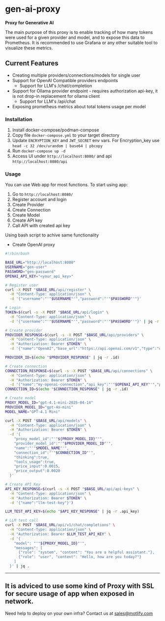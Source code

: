 # gen-ai-proxy

**Proxy for Generative AI**


The main purpose of this proxy is to enable tracking of how many tokens were used for a given provider and model, and to expose this data to Prometheus.
It is recommended to use Grafana or any other suitable tool to visualize these metrics.

## Current **Features**
- Creating multiple providers/connections/models for single user
- Support for OpenAI Compatible providers endpoints
  - Support for LLM's /chat/completion
- Support for Ollama provider endpoint - requires authorization api-key, it is not drop-in replacement for ollama client
  - Support for LLM's /api/chat
- Exposing prometheus metrics about total tokens usage per model

### Installation
1. Install docker-compose/podman-compose
2. Copy file ``docker-compose.yml`` to your target directory
3. Update ``ENCRYPTION_KEY`` and ``JWT_SECRET`` env vars. For Encryption_key use ``head -c 32 /dev/urandom | base64 | pbcopy``
4. Run ``docker-compose up -d``
5. Access UI under ``http://localhost:8080/`` and api ``http://localhost:8080/api``

### Usage
You can use Web app for most functions.
To start using app:
1. Go to ``http://localhost:8080/``
2. Register account and login
3. Create Provider
4. Create Connection
5. Create Model
6. Create API key
7. Call API with created api key


Using bash script to achive same functionality
- Create OpenAI proxy
```bash
#!/bin/bash

BASE_URL="http://localhost:8080"
USERNAME="gen-user"
PASSWORD="gen-password"
OPENAI_API_KEY="<your_api_key>"

# Register user
curl -X POST "$BASE_URL/api/register" \
  -H "Content-Type: application/json" \
  -d '{"username":"'"$USERNAME"'","password":"'"$PASSWORD"'"}'

# Login
TOKEN=$(curl -s -X POST "$BASE_URL/api/login" \
  -H "Content-Type: application/json" \
  -d '{"username":"'"$USERNAME"'","password":"'"$PASSWORD"'"}' | jq -r .access_token)

# Create provider
PROVIDER_RESPONSE=$(curl -s -X POST "$BASE_URL/api/providers" \
  -H "Content-Type: application/json" \
  -H "Authorization: Bearer $TOKEN" \
  -d '{"name":"OpenAI","base_url":"https://api.openai.com/v1","type":"openai"}')

PROVIDER_ID=$(echo "$PROVIDER_RESPONSE" | jq -r .id)

# Create connection
CONNECTION_RESPONSE=$(curl -s -X POST "$BASE_URL/api/connections" \
  -H "Content-Type: application/json" \
  -H "Authorization: Bearer $TOKEN" \
  -d '{"name":"my-openai-connection","api_key":"'"$OPENAI_API_KEY"'","provider_id":"'"$PROVIDER_ID"'"}')
CONNECTION_ID=$(echo "$CONNECTION_RESPONSE" | jq -r .id)

# Create model
PROXY_MODEL_ID="gpt-4.1-mini-2025-04-14"
PROVIDER_MODEL_ID="gpt-4o-mini"
MODEL_NAME="GPT-4.1 Mini"

curl -X POST "$BASE_URL/api/models" \
  -H "Content-Type: application/json" \
  -H "Authorization: Bearer $TOKEN" \
  -d '{
    "proxy_model_id":"'"${PROXY_MODEL_ID}"'",
    "provider_model_id":"'"$PROVIDER_MODEL_ID"'",
    "name":"'"$MODEL_NAME"'",
    "connection_id":"'"$CONNECTION_ID"'",
    "thinking":true,
    "tools_usage":true,
    "price_input":0.0015,
    "price_output":0.0020
  }'

# Create API Key
API_KEY_RESPONSE=$(curl -s -X POST "$BASE_URL/api/api-keys" \
  -H "Content-Type: application/json" \
  -H "Authorization: Bearer $TOKEN" \
  -d '{"name":"llm-test-key"}')

LLM_TEST_API_KEY=$(echo "$API_KEY_RESPONSE" | jq -r .api_key)

# LLM test call
curl -X POST "$BASE_URL/api/v1/chat/completions" \
  -H "Content-Type: application/json" \
  -H "Authorization: Bearer $LLM_TEST_API_KEY" \
  -d '{
    "model": "'"${PROXY_MODEL_ID}"'",
    "messages": [
      {"role": "system", "content": "You are a helpful assistant."},
      {"role": "user", "content": "Hello, how are you today?"}
    ]
  }' | jq .
```

---
**It is adviced to use some kind of Proxy with SSL for secure usage of app when exposed in network.**
---
Need help to deploy on your own infra? Contact us at sales@motlify.com
